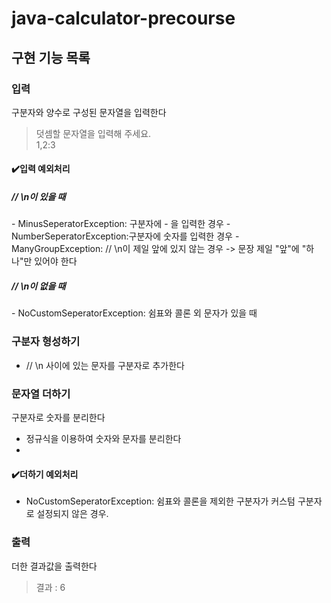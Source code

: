 # java-calculator-precourse

## 구현 기능 목록

### 입력
구분자와 양수로 구성된 문자열을 입력한다
>덧셈할 문자열을 입력해 주세요.  
1,2:3



#### ✔️입력 예외처리
<h5>// \n이 있을 때</h5>
- MinusSeperatorException: 구분자에 - 을 입력한 경우
- NumberSeperatorException:구분자에 숫자를 입력한 경우
- ManyGroupException: // \n이 제일 앞에 있지 않는 경우 -> 문장 제일 "앞"에 "하나"만 있어야 한다

<h5>// \n이 없을 때</h5> 
-  NoCustomSeperatorException: 쉼표와 콜론 외 문자가 있을 때



### 구분자 형성하기
- // \n 사이에 있는 문자를 구분자로 추가한다

### 문자열 더하기
구분자로 숫자를 분리한다
- 정규식을 이용하여 숫자와 문자를 분리한다
- 
#### ✔️더하기 예외처리  
- NoCustomSeperatorException: 쉼표와 콜론을 제외한 구분자가 커스텀 구분자로 설정되지 않은 경우. 

### 출력
더한 결과값을 출력한다
> 결과 : 6



